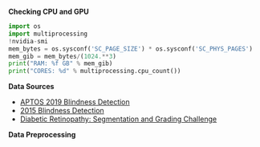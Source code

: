 **Checking CPU and GPU**
```PYTHON
import os
import multiprocessing
!nvidia-smi
mem_bytes = os.sysconf('SC_PAGE_SIZE') * os.sysconf('SC_PHYS_PAGES')
mem_gib = mem_bytes/(1024.**3)  
print("RAM: %f GB" % mem_gib)
print("CORES: %d" % multiprocessing.cpu_count())
```
**Data Sources**
* [APTOS 2019 Blindness Detection](https://www.kaggle.com/c/aptos2019-blindness-detection/data)
* [2015 Blindness Detection](https://www.kaggle.com/tanlikesmath/diabetic-retinopathy-resized)
* [Diabetic Retinopathy: Segmentation and Grading Challenge](https://ieee-dataport.org/open-access/indian-diabetic-retinopathy-image-dataset-idrid)

**Data Preprocessing**
